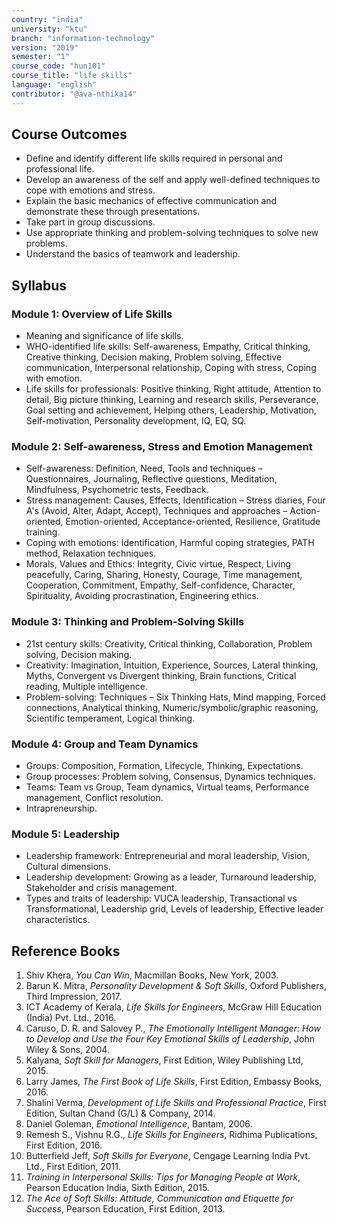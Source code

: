 ```yaml
---
country: "india"
university: "ktu"
branch: "information-technology"
version: "2019"
semester: "1"
course_code: "hun101"
course_title: "life skills"
language: "english"
contributor: "@ava-nthika14"
---
```


## Course Outcomes
- Define and identify different life skills required in personal and professional life.
- Develop an awareness of the self and apply well-defined techniques to cope with emotions and stress.
- Explain the basic mechanics of effective communication and demonstrate these through presentations.
- Take part in group discussions.
- Use appropriate thinking and problem-solving techniques to solve new problems.
- Understand the basics of teamwork and leadership.

## Syllabus

### Module 1: Overview of Life Skills
- Meaning and significance of life skills.
- WHO-identified life skills: Self-awareness, Empathy, Critical thinking, Creative thinking, Decision making, Problem solving, Effective communication, Interpersonal relationship, Coping with stress, Coping with emotion.
- Life skills for professionals: Positive thinking, Right attitude, Attention to detail, Big picture thinking, Learning and research skills, Perseverance, Goal setting and achievement, Helping others, Leadership, Motivation, Self-motivation, Personality development, IQ, EQ, SQ.

### Module 2: Self-awareness, Stress and Emotion Management
- Self-awareness: Definition, Need, Tools and techniques – Questionnaires, Journaling, Reflective questions, Meditation, Mindfulness, Psychometric tests, Feedback.
- Stress management: Causes, Effects, Identification – Stress diaries, Four A's (Avoid, Alter, Adapt, Accept), Techniques and approaches – Action-oriented, Emotion-oriented, Acceptance-oriented, Resilience, Gratitude training.
- Coping with emotions: Identification, Harmful coping strategies, PATH method, Relaxation techniques.
- Morals, Values and Ethics: Integrity, Civic virtue, Respect, Living peacefully, Caring, Sharing, Honesty, Courage, Time management, Cooperation, Commitment, Empathy, Self-confidence, Character, Spirituality, Avoiding procrastination, Engineering ethics.

### Module 3: Thinking and Problem-Solving Skills
- 21st century skills: Creativity, Critical thinking, Collaboration, Problem solving, Decision making.
- Creativity: Imagination, Intuition, Experience, Sources, Lateral thinking, Myths, Convergent vs Divergent thinking, Brain functions, Critical reading, Multiple intelligence.
- Problem-solving: Techniques – Six Thinking Hats, Mind mapping, Forced connections, Analytical thinking, Numeric/symbolic/graphic reasoning, Scientific temperament, Logical thinking.

### Module 4: Group and Team Dynamics
- Groups: Composition, Formation, Lifecycle, Thinking, Expectations.
- Group processes: Problem solving, Consensus, Dynamics techniques.
- Teams: Team vs Group, Team dynamics, Virtual teams, Performance management, Conflict resolution.
- Intrapreneurship.

### Module 5: Leadership
- Leadership framework: Entrepreneurial and moral leadership, Vision, Cultural dimensions.
- Leadership development: Growing as a leader, Turnaround leadership, Stakeholder and crisis management.
- Types and traits of leadership: VUCA leadership, Transactional vs Transformational, Leadership grid, Levels of leadership, Effective leader characteristics.

## Reference Books

1. Shiv Khera, *You Can Win*, Macmillan Books, New York, 2003.  
2. Barun K. Mitra, *Personality Development & Soft Skills*, Oxford Publishers, Third Impression, 2017.  
3. ICT Academy of Kerala, *Life Skills for Engineers*, McGraw Hill Education (India) Pvt. Ltd., 2016.  
4. Caruso, D. R. and Salovey P., *The Emotionally Intelligent Manager: How to Develop and Use the Four Key Emotional Skills of Leadership*, John Wiley & Sons, 2004.  
5. Kalyana, *Soft Skill for Managers*, First Edition, Wiley Publishing Ltd, 2015.  
6. Larry James, *The First Book of Life Skills*, First Edition, Embassy Books, 2016.  
7. Shalini Verma, *Development of Life Skills and Professional Practice*, First Edition, Sultan Chand (G/L) & Company, 2014.  
8. Daniel Goleman, *Emotional Intelligence*, Bantam, 2006.  
9. Remesh S., Vishnu R.G., *Life Skills for Engineers*, Ridhima Publications, First Edition, 2016.  
10. Butterfield Jeff, *Soft Skills for Everyone*, Cengage Learning India Pvt. Ltd., First Edition, 2011.  
11. *Training in Interpersonal Skills: Tips for Managing People at Work*, Pearson Education India, Sixth Edition, 2015.  
12. *The Ace of Soft Skills: Attitude, Communication and Etiquette for Success*, Pearson Education, First Edition, 2013.  
